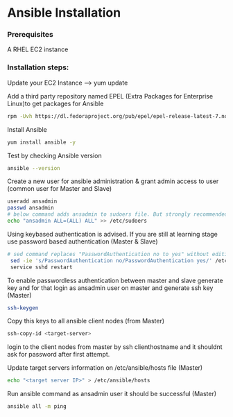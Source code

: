 # Ansible Installation

### Prerequisites

A RHEL EC2 instance 

### Installation steps:
Update your EC2 Instance --> yum update

Add a third party repository named EPEL (Extra Packages for Enterprise Linux)to get packages for Ansible 
```sh 
rpm -Uvh https://dl.fedoraproject.org/pub/epel/epel-release-latest-7.noarch.rpm
```

Install Ansible
```sh 
yum install ansible -y 
```
Test by checking Ansible version 
```sh 
ansible --version
```

Create a new user for ansible administration & grant admin access to user (common user for Master and Slave)
```sh
useradd ansadmin
passwd ansadmin
# below command adds ansadmin to sudoers file. But strongly recommended to use "visudo" command if you are aware vi or nano editor. 
echo "ansadmin ALL=(ALL) ALL" >> /etc/sudoers
```

Using keybased authentication is advised. If you are still at learning stage use password based authentication (Master & Slave)
```sh 
# sed command replaces "PasswordAuthentication no to yes" without editing file 
 sed -ie 's/PasswordAuthentication no/PasswordAuthentication yes/' /etc/ssh/sshd_config
 service sshd restart
``` 
To enable passwordless authentication between master and slave generate key and for that login as ansadmin user on master and generate ssh key (Master)
```sh 
ssh-keygen
```
Copy this keys to all ansible client nodes (from Master)
```sh 
ssh-copy-id <target-server>
```
login to the client nodes from master by ssh clienthostname and it shouldnt ask for password after first attempt.

Update target servers information on /etc/ansible/hosts file (Master)
```sh 
echo "<target server IP>" > /etc/ansible/hosts
```
Run ansible command as ansadmin user it should be successful (Master)
```sh 
ansible all -m ping
```
